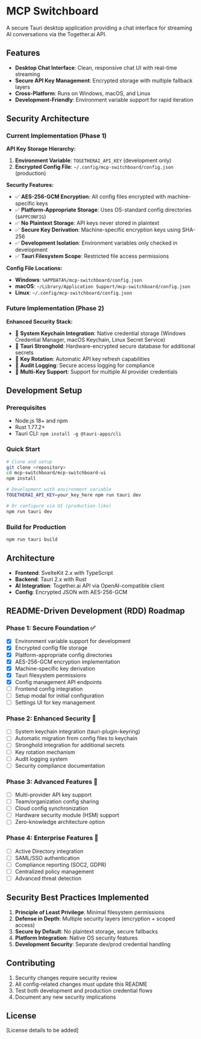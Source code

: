 # MCP Switchboard

A secure Tauri desktop application providing a chat interface for streaming AI conversations via the Together.ai API.

## Features

- **Desktop Chat Interface**: Clean, responsive chat UI with real-time streaming
- **Secure API Key Management**: Encrypted storage with multiple fallback layers
- **Cross-Platform**: Runs on Windows, macOS, and Linux
- **Development-Friendly**: Environment variable support for rapid iteration

## Security Architecture

### Current Implementation (Phase 1)

**API Key Storage Hierarchy:**
1. **Environment Variable**: `TOGETHERAI_API_KEY` (development only)
2. **Encrypted Config File**: `~/.config/mcp-switchboard/config.json` (production)

**Security Features:**
- ✅ **AES-256-GCM Encryption**: All config files encrypted with machine-specific keys
- ✅ **Platform-Appropriate Storage**: Uses OS-standard config directories (`$APPCONFIG`)
- ✅ **No Plaintext Storage**: API keys never stored in plaintext
- ✅ **Secure Key Derivation**: Machine-specific encryption keys using SHA-256
- ✅ **Development Isolation**: Environment variables only checked in development
- ✅ **Tauri Filesystem Scope**: Restricted file access permissions

**Config File Locations:**
- **Windows**: `%APPDATA%/mcp-switchboard/config.json`
- **macOS**: `~/Library/Application Support/mcp-switchboard/config.json`
- **Linux**: `~/.config/mcp-switchboard/config.json`

### Future Implementation (Phase 2)

**Enhanced Security Stack:**
- 🔲 **System Keychain Integration**: Native credential storage (Windows Credential Manager, macOS Keychain, Linux Secret Service)
- 🔲 **Tauri Stronghold**: Hardware-encrypted secure database for additional secrets
- 🔲 **Key Rotation**: Automatic API key refresh capabilities
- 🔲 **Audit Logging**: Secure access logging for compliance
- 🔲 **Multi-Key Support**: Support for multiple AI provider credentials

## Development Setup

### Prerequisites

- Node.js 18+ and npm
- Rust 1.77.2+
- Tauri CLI: `npm install -g @tauri-apps/cli`

### Quick Start

```bash
# Clone and setup
git clone <repository>
cd mcp-switchboard/mcp-switchboard-ui
npm install

# Development with environment variable
TOGETHERAI_API_KEY=your_key_here npm run tauri dev

# Or configure via UI (production-like)
npm run tauri dev
```

### Build for Production

```bash
npm run tauri build
```

## Architecture

- **Frontend**: SvelteKit 2.x with TypeScript
- **Backend**: Tauri 2.x with Rust
- **AI Integration**: Together.ai API via OpenAI-compatible client
- **Config**: Encrypted JSON with AES-256-GCM

## README-Driven Development (RDD) Roadmap

### Phase 1: Secure Foundation ✅
- [x] Environment variable support for development
- [x] Encrypted config file storage
- [x] Platform-appropriate config directories
- [x] AES-256-GCM encryption implementation
- [x] Machine-specific key derivation
- [x] Tauri filesystem permissions
- [x] Config management API endpoints
- [ ] Frontend config integration
- [ ] Setup modal for initial configuration
- [ ] Settings UI for key management

### Phase 2: Enhanced Security 🔲
- [ ] System keychain integration (tauri-plugin-keyring)
- [ ] Automatic migration from config files to keychain
- [ ] Stronghold integration for additional secrets
- [ ] Key rotation mechanism
- [ ] Audit logging system
- [ ] Security compliance documentation

### Phase 3: Advanced Features 🔲
- [ ] Multi-provider API key support
- [ ] Team/organization config sharing
- [ ] Cloud config synchronization
- [ ] Hardware security module (HSM) support
- [ ] Zero-knowledge architecture option

### Phase 4: Enterprise Features 🔲
- [ ] Active Directory integration
- [ ] SAML/SSO authentication
- [ ] Compliance reporting (SOC2, GDPR)
- [ ] Centralized policy management
- [ ] Advanced threat detection

## Security Best Practices Implemented

1. **Principle of Least Privilege**: Minimal filesystem permissions
2. **Defense in Depth**: Multiple security layers (encryption + scoped access)
3. **Secure by Default**: No plaintext storage, secure fallbacks
4. **Platform Integration**: Native OS security features
5. **Development Security**: Separate dev/prod credential handling

## Contributing

1. Security changes require security review
2. All config-related changes must update this README
3. Test both development and production credential flows
4. Document any new security implications

## License

[License details to be added]